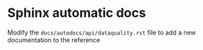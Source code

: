 # Sphinx automatic docs

Modify the `docs/autodocs/api/dataquality.rst` file to add a new documentation to the reference